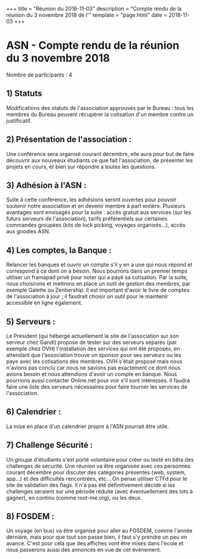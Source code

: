 +++
title = "Réunion du 2018-11-03"
description = "Compte rendu de la réunion du 3 novembre 2018 de l'"
template = "page.html"
date = 2018-11-03
+++

# ASN - Compte rendu de la réunion du 3 novembre 2018

Nombre de participants : 4

## 1) Statuts

Modifications des statuts de l'association approuvés par le Bureau : tous les membres du Bureau peuvent récupérer la cotisation d'un membre contre un justificatif.

## 2) Présentation de l'association :

Une conférence sera organisé courant décembre, elle aura pour but de faire découvrir aux nouveaux étudiants ce que fait l'association, de présenter les projets en cours, et bien sur répondre a toutes les questions.

## 3) Adhésion à l'ASN :

Suite à cette conférence, les adhésions seront ouvertes pour pouvoir soutenir notre association et en devenir membre à part entière.
Plusieurs avantages sont envisagés pour la suite : accès gratuit aux services (sur les futurs serveurs de l'association), tarifs préférentiels sur certaines commandes groupées (kits de lock picking, voyages organisés...), accès aux goodies ASN.

## 4) Les comptes, la Banque :

Relancer les banques et ouvrir un compte s'il y en a une qui nous répond et correspond  à ce dont on a besoin.
Nous pourrons dans un premier temps utiliser un framapad privé pour noter qui a payé sa cotisation. Par la suite, nous choisirons et mettrons en place un outil de gestion des membres, par exemple Galette ou Zenbership.
Il est important d'avoir le livre de comptes de l'association à jour ; il faudrait choisir un outil pour le maintenir accessible en ligne également.

## 5) Serveurs :

Le Président (qui héberge actuellement le site de l'association sur son serveur chez Gandi) propose de tester sur des serveurs séparés (par exemple chez OVH) l'installation des services qui ont été proposés, en attendant que l'association trouve un sponsor pour ses serveurs ou les paye avec les cotisations des membres. OVH s'était proposé mais nous n'avions pas conclu car nous ne savions pas exactement ce dont nous avions besoin et nous attendions d'avoir un compte en banque. Nous pourrions aussi contacter Online.net pour voir s'il sont intéressés.
Il faudra faire une liste des serveurs nécessaires pour faire tourner les services de l'association.

## 6) Calendrier :

La mise en place d'un calendrier propre à l'ASN pourrait être utile.

## 7) Challenge Sécurité :

Un groupe d'étudiants s'est porté volontaire pour créer ou testé en bêta des challenges de sécurité. Une réunion va être organisée avec ces personnes courant décembre pour discuter des catégories présentes (web, system, app...) et des difficultés rencontrées, etc...
On pense utiliser CTFd pour le site de validation des flags.
Il n'a pas été définitivement décidé si les challenges seraient sur une période réduite (avec éventuellement des lots à gagner), en continu (comme root-me.org), ou les deux.

## 8) FOSDEM :

Un voyage (en bus) va être organisé pour aller au FOSDEM, comme l'année dernière, mais pour que tout son passe bien, il faut s'y prendre un peu en avance. C'est pour cela que des affiches vont être mises dans l'école et nous passerons aussi des annonces en vue de cet événement.
